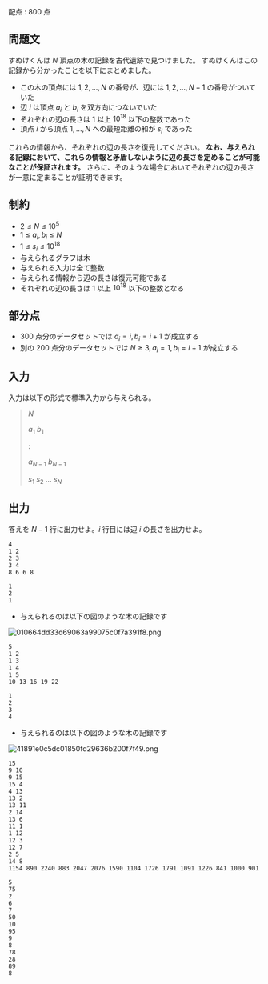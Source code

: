 配点 : $800$ 点

## 問題文

すぬけくんは $N$ 頂点の木の記録を古代遺跡で見つけました。
すぬけくんはこの記録から分かったことを以下にまとめました。

- この木の頂点には $1,2,...,N$ の番号が、辺には $1,2,...,N-1$ の番号がついていた
- 辺 $i$ は頂点 $a_i$ と $b_i$ を双方向につないでいた
- それぞれの辺の長さは $1$ 以上 $10^{18}$ 以下の整数であった
- 頂点 $i$ から頂点 $1,...,N$ への最短距離の和が $s_i$ であった

これらの情報から、それぞれの辺の長さを復元してください。
**なお、与えられる記録において、これらの情報と矛盾しないように辺の長さを定めることが可能なことが保証されます。**
さらに、そのような場合においてそれぞれの辺の長さが一意に定まることが証明できます。

## 制約

- $2 \leq N \leq 10^{5}$
- $1 \leq a_i,b_i \leq N$
- $1 \leq s_i \leq 10^{18}$
- 与えられるグラフは木
- 与えられる入力は全て整数
- 与えられる情報から辺の長さは復元可能である
- それぞれの辺の長さは $1$ 以上 $10^{18}$ 以下の整数となる

## 部分点

- $300$ 点分のデータセットでは  $a_i = i,b_i = i+1$ が成立する
- 別の $200$ 点分のデータセットでは  $N \geq 3, a_i = 1,b_i = i+1$ が成立する

## 入力

入力は以下の形式で標準入力から与えられる。

> $N$
> 
> $a_1$ $b_1$
> 
> $:$
> 
> $a_{N-1}$ $b_{N-1}$
> 
> $s_1$ $s_2$ $...$ $s_{N}$

## 出力

答えを $N-1$ 行に出力せよ。$i$ 行目には辺 $i$ の長さを出力せよ。

```input1
4
1 2
2 3
3 4
8 6 6 8
```

```output1
1
2
1
```

- 与えられるのは以下の図のような木の記録です

![010664dd33d69063a99075c0f7a391f8.png](https://atcoder.jp/img/asaporo2/010664dd33d69063a99075c0f7a391f8.png)

```input2
5
1 2
1 3
1 4
1 5
10 13 16 19 22
```

```output2
1
2
3
4
```

- 与えられるのは以下の図のような木の記録です

![41891e0c5dc01850fd29636b200f7f49.png](https://atcoder.jp/img/asaporo2/41891e0c5dc01850fd29636b200f7f49.png)

```input3
15
9 10
9 15
15 4
4 13
13 2
13 11
2 14
13 6
11 1
1 12
12 3
12 7
2 5
14 8
1154 890 2240 883 2047 2076 1590 1104 1726 1791 1091 1226 841 1000 901
```

```output3
5
75
2
6
7
50
10
95
9
8
78
28
89
8
```